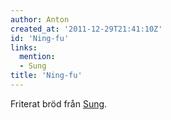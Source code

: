 ```yaml
---
author: Anton
created_at: '2011-12-29T21:41:10Z'
id: 'Ning-fu'
links:
  mention:
  - Sung
title: 'Ning-fu'
---
```


Friterat bröd från [Sung].

  [Sung]: Sung
